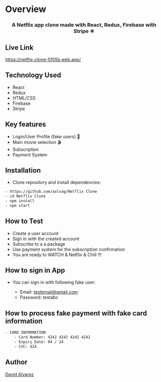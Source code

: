 # **Overview**

<h3 align="center">
<b>A Netflix app clone made with React, Redux, Firebase with Stripe ⚛</b>
<h3>

## **Live Link**

https://netflix-clone-5f05b.web.app/

## **Technology Used**

- React
- Redux
- HTML/CSS
- Firebase
- Stripe

## **Key features**

- Login/User Profile (fake users) 👤
- Main movie selection 🎬
- Subscription
- Payment System

## **Installation**

- Clone repository and install dependencies:

```bash
- https://github.com/aalvag/Netflix Clone
- cd Netflix Clone
- npm install
- npm start
```

## **How to Test**

- Create a user account
- Sign in with the created account
- Subscribe to a a package
- Use payment system for the subscription confirmation
- You are ready to WATCH & Netflix & Chill !!!

## **How to sign in App**

- You can sign in with following fake user:

  - Email: testemail@gmail.com
  - Password: testabc

## **How to process fake payment with fake card information**

```bash
- CARD INFORMATION
	- Card Number: 4242 4242 4242 4242
	- Expiry Date: 04 / 24
	- CVC: 424
```

## **Author**

[David Alvarez](https://github.com/aalvag)
